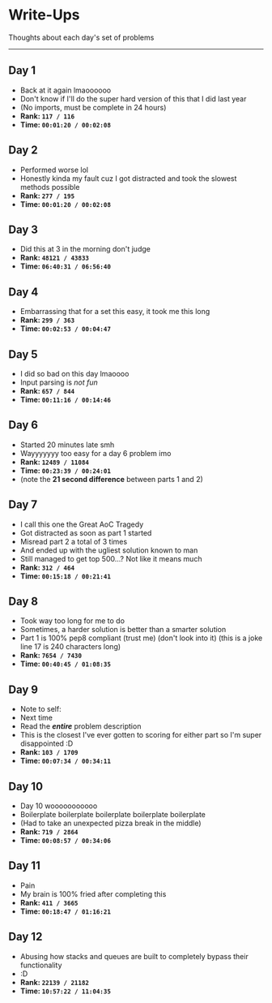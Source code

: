 # Write-Ups

Thoughts about each day's set of problems

---

## Day 1
- Back at it again lmaoooooo
- Don't know if I'll do the super hard version of this that I did last year
- (No imports, must be complete in 24 hours)
- **Rank: `117 / 116`**
- **Time: `00:01:20 / 00:02:08`**

## Day 2
- Performed worse lol
- Honestly kinda my fault cuz I got distracted and took the slowest methods possible
- **Rank: `277 / 195`**
- **Time: `00:01:20 / 00:02:08`**

## Day 3
- Did this at 3 in the morning don't judge
- **Rank: `48121 / 43833`**
- **Time: `06:40:31 / 06:56:40`**

## Day 4
- Embarrassing that for a set this easy, it took me this long
- **Rank: `299 / 363`**
- **Time: `00:02:53 / 00:04:47`**

## Day 5
- I did so bad on this day lmaoooo
- Input parsing is *not fun*
- **Rank: `657 / 844`**
- **Time: `00:11:16 / 00:14:46`**

## Day 6
- Started 20 minutes late smh
- Wayyyyyyy too easy for a day 6 problem imo
- **Rank: `12489 / 11084`**
- **Time: `00:23:39 / 00:24:01`**
- (note the **21 second difference** between parts 1 and 2)

## Day 7
- I call this one the Great AoC Tragedy
- Got distracted as soon as part 1 started
- Misread part 2 a total of 3 times
- And ended up with the ugliest solution known to man
- Still managed to get top 500...? Not like it means much
- **Rank: `312 / 464`**
- **Time: `00:15:18 / 00:21:41`**

## Day 8
- Took way too long for me to do
- Sometimes, a harder solution is better than a smarter solution
- Part 1 is 100% pep8 compliant (trust me) (don't look into it) (this is a joke line 17 is 240 characters long)
- **Rank: `7654 / 7430`**
- **Time: `00:40:45 / 01:08:35`**

## Day 9
- Note to self:
- Next time
- Read the ***entire*** problem description
- This is the closest I've ever gotten to scoring for either part so I'm super disappointed :D
- **Rank: `103 / 1709`**
- **Time: `00:07:34 / 00:34:11`**

## Day 10
- Day 10 wooooooooooo
- Boilerplate boilerplate boilerplate boilerplate boilerplate
- (Had to take an unexpected pizza break in the middle) 
- **Rank: `719 / 2864`**
- **Time: `00:08:57 / 00:34:06`**

## Day 11
- Pain
- My brain is 100% fried after completing this
- **Rank: `411 / 3665`**
- **Time: `00:18:47 / 01:16:21`**

## Day 12
- Abusing how stacks and queues are built to completely bypass their functionality
- :D
- **Rank: `22139 / 21182`**
- **Time: `10:57:22 / 11:04:35`**
